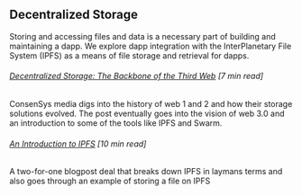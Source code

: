 ## Decentralized Storage

Storing and accessing files and data is a necessary part of building and maintaining a dapp. We explore dapp integration with the InterPlanetary File System \(IPFS\) as a means of file storage and retrieval for dapps.

###### [Decentralized Storage: The Backbone of the Third Web](https://media.consensys.net/decentralized-storage-the-backbone-of-the-third-web-d4bc54e79700) \[7 min read\]

ConsenSys media digs into the history of web 1 and 2 and how their storage solutions evolved. The post eventually goes into the vision of web 3.0 and an introduction to some of the tools like IPFS and Swarm.

###### [An Introduction to IPFS](https://medium.com/@ConsenSys/an-introduction-to-ipfs-9bba4860abd0) \[10 min read\]

A two-for-one blogpost deal that breaks down IPFS in laymans terms and also goes through an example of storing a file on IPFS

